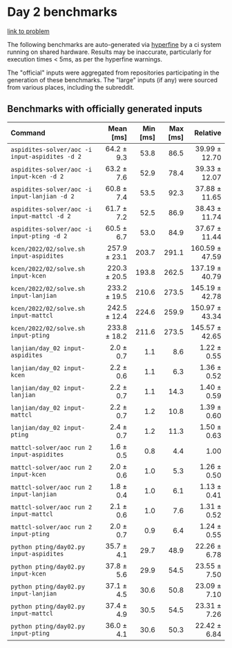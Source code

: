 # Day 2 benchmarks

[link to problem](http://adventofcode.com/2022/day/2)

The following benchmarks are auto-generated via [hyperfine](https://github.com/sharkdp/hyperfine) by a ci system running on shared hardware. Results may be inaccurate, particularly for execution times < 5ms, as per the hyperfine warnings.

The "official" inputs were aggregated from repositories participating in the generation of these benchmarks. The "large" inputs (if any) were sourced from various places, including the subreddit.

## Benchmarks with officially generated inputs
| Command | Mean [ms] | Min [ms] | Max [ms] | Relative |
|:---|---:|---:|---:|---:|
| `aspidites-solver/aoc -i input-aspidites -d 2` | 64.2 ± 9.3 | 53.8 | 86.5 | 39.99 ± 12.70 |
| `aspidites-solver/aoc -i input-kcen -d 2` | 63.2 ± 7.6 | 52.9 | 78.4 | 39.33 ± 12.07 |
| `aspidites-solver/aoc -i input-lanjian -d 2` | 60.8 ± 7.4 | 53.5 | 92.3 | 37.88 ± 11.65 |
| `aspidites-solver/aoc -i input-mattcl -d 2` | 61.7 ± 7.2 | 52.5 | 86.9 | 38.43 ± 11.74 |
| `aspidites-solver/aoc -i input-pting -d 2` | 60.5 ± 6.7 | 53.0 | 84.9 | 37.67 ± 11.44 |
| `kcen/2022/02/solve.sh input-aspidites` | 257.9 ± 23.1 | 203.7 | 291.1 | 160.59 ± 47.59 |
| `kcen/2022/02/solve.sh input-kcen` | 220.3 ± 20.5 | 193.8 | 262.5 | 137.19 ± 40.79 |
| `kcen/2022/02/solve.sh input-lanjian` | 233.2 ± 19.5 | 210.6 | 273.5 | 145.19 ± 42.78 |
| `kcen/2022/02/solve.sh input-mattcl` | 242.5 ± 12.4 | 224.6 | 259.9 | 150.97 ± 43.34 |
| `kcen/2022/02/solve.sh input-pting` | 233.8 ± 18.2 | 211.6 | 273.5 | 145.57 ± 42.65 |
| `lanjian/day_02 input-aspidites` | 2.0 ± 0.7 | 1.1 | 8.6 | 1.22 ± 0.55 |
| `lanjian/day_02 input-kcen` | 2.2 ± 0.6 | 1.1 | 6.3 | 1.36 ± 0.52 |
| `lanjian/day_02 input-lanjian` | 2.2 ± 0.7 | 1.1 | 14.3 | 1.40 ± 0.59 |
| `lanjian/day_02 input-mattcl` | 2.2 ± 0.7 | 1.2 | 10.8 | 1.39 ± 0.60 |
| `lanjian/day_02 input-pting` | 2.4 ± 0.7 | 1.2 | 11.3 | 1.50 ± 0.63 |
| `mattcl-solver/aoc run 2 input-aspidites` | 1.6 ± 0.5 | 0.8 | 4.4 | 1.00 |
| `mattcl-solver/aoc run 2 input-kcen` | 2.0 ± 0.6 | 1.0 | 5.3 | 1.26 ± 0.50 |
| `mattcl-solver/aoc run 2 input-lanjian` | 1.8 ± 0.4 | 1.0 | 6.1 | 1.13 ± 0.41 |
| `mattcl-solver/aoc run 2 input-mattcl` | 2.1 ± 0.6 | 1.0 | 7.6 | 1.31 ± 0.52 |
| `mattcl-solver/aoc run 2 input-pting` | 2.0 ± 0.7 | 0.9 | 6.4 | 1.24 ± 0.55 |
| `python pting/day02.py input-aspidites` | 35.7 ± 4.1 | 29.7 | 48.9 | 22.26 ± 6.78 |
| `python pting/day02.py input-kcen` | 37.8 ± 5.6 | 29.9 | 54.5 | 23.55 ± 7.50 |
| `python pting/day02.py input-lanjian` | 37.1 ± 4.5 | 30.6 | 50.8 | 23.09 ± 7.10 |
| `python pting/day02.py input-mattcl` | 37.4 ± 4.9 | 30.5 | 54.5 | 23.31 ± 7.26 |
| `python pting/day02.py input-pting` | 36.0 ± 4.1 | 30.6 | 50.3 | 22.42 ± 6.84 |
